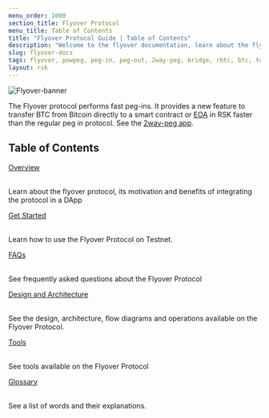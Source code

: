 ```yaml
---
menu_order: 1000
section_title: Flyover Protocol
menu_title: Table of Contents
title: "Flyover Protocol Guide | Table of Contents"
description: "Welcome to the flyover documentation, learn about the flyover architecture, how to get started and integrate the flyover protocol into your project."
slug: flyover-docs
tags: flyover, powpeg, peg-in, peg-out, 2way-peg, bridge, rbtc, btc, testnet, mainnet, guide, setup, integrate, use
layout: rsk
---
```


![Flyover-banner](/assets/img/guides/flyover/flyover-banner.gif)

The Flyover protocol performs fast peg-ins. It provides a new feature to transfer BTC from Bitcoin directly to a smart contract or [EOA](/guides/flyover/glossary/) in RSK faster than the regular peg in protocol. See the [2way-peg app](https://app.2wp.rootstock.io/).

## Table of Contents
<div class="container the-stack">
<div class="row rif_blue_text">
    <div class="col">
      <div class="rns-index-box">
        <a href="/rsk/architecture/flyover/">Overview</a>
        <br />
        <br />
        <p>Learn about the flyover protocol, its motivation and benefits of integrating the protocol in a DApp</p>
      </div>
    </div>
  <div class="row rif_blue_text">
    <div class="col">
      <div class="rns-index-box">
        <a href="/guides/flyover/get-started/">Get Started</a>
        <br />
        <br />
        <p>Learn how to use the Flyover Protocol on Testnet.</p>
      </div>
    </div>
    <div class="col">
      <div class="rns-index-box">
        <a href="/guides/flyover/faqs/">FAQs</a>
        <br />
        <br />
        <p>See frequently asked questions about the Flyover Protocol</p>
      </div>
    </div>
  </div>
  <div class="row rif_blue_text">
    <div class="col">
      <div class="rns-index-box">
        <a href="/guides/flyover/design-architecture/" >Design and Architecture</a>
        <br />
        <br />
        <p>See the design, architecture, flow diagrams and operations available on the Flyover Protocol.</p>
      </div>
    </div>
    <div class="col">
      <div class="rns-index-box">
        <a href="/guides/flyover/tools/">Tools</a>
        <br />
        <br />
        <p>See tools available on the Flyover Protocol</p>
      </div>
    </div>
  </div>
  <div class="row rif_blue_text">
    <div class="col">
      <div class="rns-index-box">
        <a href="/guides/flyover/glossary/">Glossary</a>
        <br />
        <br />
        <p>See a list of words and their explanations.</p>
      </div>
    </div>
</div>